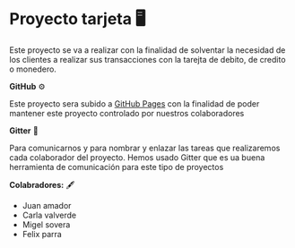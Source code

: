 # Proyecto tarjeta 🖥

Este proyecto se va a realizar con la finalidad de solventar la necesidad de los clientes a realizar sus transacciones con la tarejta de
debito, de credito o monedero.


**GitHub** ⚙

Este proyecto sera subido a [GitHub Pages](https://pages.github.com/) con la finalidad de poder mantener este proyecto controlado por nuestros colaboradores


**Gitter** 📣

Para comunicarnos y para nombrar y enlazar las tareas que realizaremos cada colaborador del proyecto. Hemos usado Gitter que es ua buena herramienta de comunicación para este tipo de proyectos


**Colabradores:** 🖋

- Juan amador
- Carla valverde
- Migel sovera
- Felix parra
